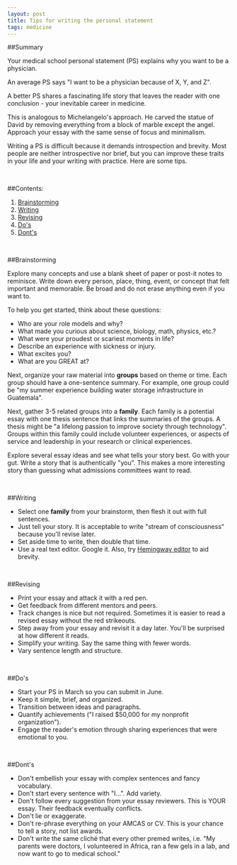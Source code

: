 ```yaml
---
layout: post
title: Tips for writing the personal statement
tags: medicine
---
```


##Summary

Your medical school personal statement (PS) explains why you want to be a physician.

An average PS says "I want to be a physician because of X, Y, and Z".

A better PS shares a fascinating life story that leaves the reader with one conclusion - your inevitable career in medicine.

This is analogous to Michelangelo's approach. He carved the statue of David by removing everything from a block of marble except the angel. Approach your essay with the same sense of focus and minimalism.

Writing a PS is difficult because it demands introspection and brevity. Most people are neither introspective nor brief, but you can improve these traits in your life and your writing with practice. Here are some tips.

<br>

##Contents:

1. [Brainstorming](#brainstorming)
2. [Writing](#writing)
3. [Revising](#writing)
4. [Do's](#dos)
5. [Dont's](#donts)

<br>

##Brainstorming

Explore many concepts and use a blank sheet of paper or post-it notes to reminisce. Write down every person, place, thing, event, or concept that felt important and memorable. Be broad and do not erase anything even if you want to.

To help you get started, think about these questions:

+ Who are your role models and why?
+ What made you curious about science, biology, math, physics, etc.?
+ What were your proudest or scariest moments in life?
+ Describe an experience with sickness or injury.
+ What excites you?
+ What are you GREAT at?

Next, organize your raw material into **groups** based on theme or time. Each group should have a one-sentence summary. For example, one group could be "my summer experience building water storage infrastructure in Guatemala".

Next, gather 3-5 related groups into a **family**. Each family is a potential essay with one thesis sentence that links the summaries of the groups. A thesis might be "a lifelong passion to improve society through technology". Groups within this family could include volunteer experiences, or aspects of service and leadership in your research or clinical experiences.

Explore several essay ideas and see what tells your story best. Go with your gut. Write a story that is authentically "you". This makes a more interesting story than guessing what admissions committees want to read.

<br>

##Writing

+ Select one **family** from your brainstorm, then flesh it out with full sentences.
+ Just tell your story. It is acceptable to write "stream of consciousness" because you'll revise later.
+ Set aside time to write, then double that time.
+ Use a real text editor. Google it. Also, try [Hemingway editor](http://www.hemingwayapp.com/) to aid brevity.

<br>

##Revising

+ Print your essay and attack it with a red pen.
+ Get feedback from different mentors and peers.
+ Track changes is nice but not required. Sometimes it is easier to read a revised essay without the red strikeouts.
+ Step away from your essay and revisit it a day later. You'll be surprised at how different it reads.
+ Simplify your writing. Say the same thing with fewer words.
+ Vary sentence length and structure.

<br>

##Do's

+ Start your PS in March so you can submit in June.
+ Keep it simple, brief, and organized.
+ Transition between ideas and paragraphs.
+ Quantify achievements ("I raised $50,000 for my nonprofit organization").
+ Engage the reader's emotion through sharing experiences that were emotional to you.

<br>

##Dont's

+ Don't embellish your essay with complex sentences and fancy vocabulary.
+ Don't start every sentence with "I...". Add variety.
+ Don't follow every suggestion from your essay reviewers. This is YOUR essay. Their feedback eventually conflicts.
+ Don't lie or exaggerate.
+ Don't re-phrase everything on your AMCAS or CV. This is your chance to tell a story, not list awards.
+ Don't write the same cliché that every other premed writes, i.e. "My parents were doctors, I volunteered in Africa, ran a few gels in a lab, and now want to go to medical school."
